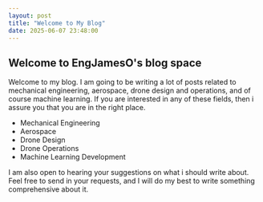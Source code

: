 ```yaml
---
layout: post
title: "Welcome to My Blog"
date: 2025-06-07 23:48:00 
---
```


## Welcome to EngJamesO's blog space

Welcome to my blog. I am going to be writing a lot of posts related to mechanical engineering, aerospace, drone design and operations, and of course machine learning. If you are interested in any of these fields, then i assure you that you are in the right place.

- Mechanical Engineering
- Aerospace
- Drone Design
- Drone Operations
- Machine Learning Development

I am also open to hearing your suggestions on what i should write about. Feel free to send in your requests, and I will do my best to write something comprehensive about it.
